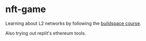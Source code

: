 # nft-game

Learning about L2 networks by following the [buildspace course](https://buildspace.so/nft-game).

Also trying out replit's ethereum tools.
